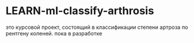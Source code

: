 # LEARN-ml-classify-arthrosis
это курсовой проект, состоящий в классификации степени артроза по рентгену коленей. пока в разработке
